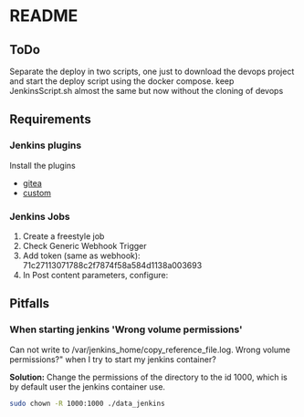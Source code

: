 # README

## ToDo

Separate the deploy in two scripts, one just to download the devops project
and start the deploy script using the docker compose.
keep JenkinsScript.sh almost the same but now without the cloning of devops


## Requirements

### Jenkins plugins

Install the plugins

- [gitea](https://plugins.jenkins.io/gitea/)
- [custom](https://plugins.jenkins.io/generic-webhook-trigger/)

### Jenkins Jobs

1. Create a freestyle job
2. Check Generic Webhook Trigger
3. Add token (same as webhook): 71c27113071788c2f7874f58a584d1138a003693
4. In Post content parameters, configure:

## Pitfalls

### When starting jenkins 'Wrong volume permissions'

Can not write to /var/jenkins_home/copy_reference_file.log. Wrong volume permissions?" when I try to start my jenkins container?

**Solution:** Change the permissions of the directory to the id 1000, which is by default user
the jenkins container use.

```bash
sudo chown -R 1000:1000 ./data_jenkins
```
